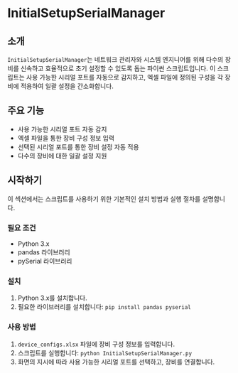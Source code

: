 # InitialSetupSerialManager

## 소개
`InitialSetupSerialManager`는 네트워크 관리자와 시스템 엔지니어를 위해 다수의 장비를 신속하고 효율적으로 초기 설정할 수 있도록 돕는 파이썬 스크립트입니다. 이 스크립트는 사용 가능한 시리얼 포트를 자동으로 감지하고, 엑셀 파일에 정의된 구성을 각 장비에 적용하여 일괄 설정을 간소화합니다.

## 주요 기능
- 사용 가능한 시리얼 포트 자동 감지
- 엑셀 파일을 통한 장비 구성 정보 입력
- 선택된 시리얼 포트를 통한 장비 설정 자동 적용
- 다수의 장비에 대한 일괄 설정 지원

## 시작하기
이 섹션에서는 스크립트를 사용하기 위한 기본적인 설치 방법과 실행 절차를 설명합니다.

### 필요 조건
- Python 3.x
- pandas 라이브러리
- pySerial 라이브러리

### 설치
1. Python 3.x를 설치합니다.
2. 필요한 라이브러리를 설치합니다: `pip install pandas pyserial`

### 사용 방법
1. `device_configs.xlsx` 파일에 장비 구성 정보를 입력합니다.
2. 스크립트를 실행합니다: `python InitialSetupSerialManager.py`
3. 화면의 지시에 따라 사용 가능한 시리얼 포트를 선택하고, 장비를 연결합니다.
